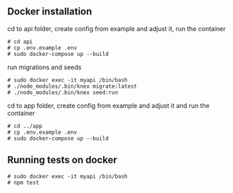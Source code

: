 ## Docker installation 

cd to api folder, create config from example and adjust it, run the container
```
# cd api
# cp .env.example .env
# sudo docker-compose up --build
```
run migrations and seeds
```
# sudo docker exec -it myapi /bin/bash
# ./node_modules/.bin/knex migrate:latest
# ./node_modules/.bin/knex seed:run
```

cd to app folder, create config from example and adjust it and run the container
```
# cd ../app
# cp .env.example .env
# sudo docker-compose up --build
```

## Running tests on docker

```
# sudo docker exec -it myapi /bin/bash
# npm test
```
